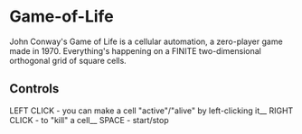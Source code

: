 # Game-of-Life
John Conway's Game of Life is a cellular automation, a zero-player game made in 1970.
Everything's happening on a FINITE two-dimensional orthogonal grid of square cells.

## Controls
LEFT CLICK - you can make a cell "active"/"alive" by left-clicking it__
RIGHT CLICK - to "kill" a cell__
SPACE - start/stop
